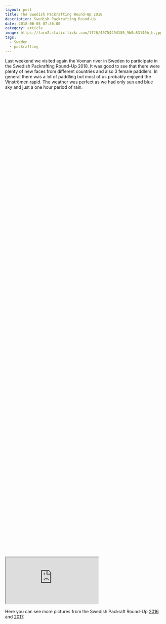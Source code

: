 ```yaml
---
layout: post
title: The Swedish Packrafting Round-Up 2018
description: Swedish Packrafting Round-Up
date: 2018-06-05 07:30:00
category: article
image: https://farm2.staticflickr.com/1726/40754494180_9b9a83140b_h.jpg
tags:
  - Sweden
  - packrafting
---
```

Last weekend we visited again the Voxnan river in Sweden to participate in the Swedish Packrafting Round-Up 2018. It was good to see that there were plenty of new faces from different countries and also 3 female paddlers. In general there was a lot of paddling but most of us probably enjoyed the Vinströmen rapid. The weather was perfect as we had only sun and blue sky and just a one hour period of rain.

<amp-img src="https://farm2.staticflickr.com/1726/40754494180_9b9a83140b_h.jpg" width="1600" height="1069" layout="responsive" alt="Swedish Packrafting Round-Up 2018"></amp-img>
<br>

<!--more-->

<amp-img src="https://farm2.staticflickr.com/1740/40754491370_3873865f99_h.jpg" width="1600" height="1069" layout="responsive" alt="Swedish Packrafting Round-Up 2018"></amp-img>

<br>
<amp-img src="https://farm2.staticflickr.com/1745/41661296815_e4d389181d_h.jpg" width="1600" height="1069" layout="responsive" alt="Swedish Packrafting Round-Up 2018"></amp-img>

<br>
<amp-img src="https://farm2.staticflickr.com/1752/41675404925_a5ebf50f32_k.jpg" width="1600" height="1069" layout="responsive" alt="Swedish Packrafting Round-Up 2018"></amp-img>


<br>
<amp-img src="https://farm2.staticflickr.com/1751/42562629711_0182ff141e_h.jpg" width="1600" height="1069" layout="responsive" alt="Swedish Packrafting Round-Up 2018"></amp-img>

<br>
<amp-img src="https://farm2.staticflickr.com/1737/42510779632_ba7383375b_h.jpg" width="1600" height="1069" layout="responsive" alt="Swedish Packrafting Round-Up 2018"></amp-img>

<br>
<amp-img src="https://farm2.staticflickr.com/1737/41661300035_1b189ed8f8_h.jpg" width="1600" height="1069" layout="responsive" alt="Swedish Packrafting Round-Up 2018"></amp-img>

<br>
<amp-img src="https://farm2.staticflickr.com/1754/41661299695_9db83183c0_h.jpg" width="1600" height="1069" layout="responsive" alt="Swedish Packrafting Round-Up 2018"></amp-img>

<br>
<amp-img src="https://farm2.staticflickr.com/1759/40754492920_2bdfbb3473_h.jpg" width="1600" height="1069" layout="responsive" alt="Swedish Packrafting Round-Up 2018"></amp-img>
<br>

<amp-img src="https://farm2.staticflickr.com/1755/41661299245_32bef4c5d9_h.jpg" width="1600" height="1069" layout="responsive" alt="Swedish Packrafting Round-Up 2018"></amp-img>

<br>
<amp-img src="https://farm2.staticflickr.com/1730/41661298895_45f4deb413_h.jpg" width="1600" height="1069" layout="responsive" alt="Swedish Packrafting Round-Up 2018"></amp-img>

<br>
<amp-img src="https://farm2.staticflickr.com/1742/40754492360_0fd490e20f_h.jpg" width="1600" height="1069" layout="responsive" alt="Swedish Packrafting Round-Up 2018"></amp-img>

<br>
<amp-img src="https://farm2.staticflickr.com/1734/40754492180_29c943b870_h.jpg" width="1600" height="1069" layout="responsive" alt="Swedish Packrafting Round-Up 2018"></amp-img>

<br>
<amp-img src="https://farm2.staticflickr.com/1725/41661298255_30df026ab3_h.jpg" width="1600" height="1069" layout="responsive" alt="Swedish Packrafting Round-Up 2018"></amp-img>

<br>
<amp-img src="https://farm2.staticflickr.com/1754/40754492040_4688737e28_h.jpg" width="1600" height="1069" layout="responsive" alt="Swedish Packrafting Round-Up 2018"></amp-img>
<br>

<amp-img src="https://farm2.staticflickr.com/1727/42562667991_a58556a4e3_h.jpg" width="1600" height="1069" layout="responsive" alt="Swedish Packrafting Round-Up 2018"></amp-img>
<br>


<amp-img src="https://farm2.staticflickr.com/1722/42510804552_517359980f_h.jpg" width="1600" height="1069" layout="responsive" alt="Swedish Packrafting Round-Up 2018"></amp-img>
<br>



<amp-img src="https://farm2.staticflickr.com/1722/40754520340_e241c98e52_h.jpg" width="1600" height="1069" layout="responsive" alt="Swedish Packrafting Round-Up 2018"></amp-img>
<br>





<amp-img src="https://farm2.staticflickr.com/1755/41661329895_44c0f17583_h.jpg" width="1600" height="1069" layout="responsive" alt="Swedish Packrafting Round-Up 2018"></amp-img>
<br>




<amp-img src="https://farm2.staticflickr.com/1746/40754509610_25366a1203_h.jpg" width="1600" height="1069" layout="responsive" alt="Swedish Packrafting Round-Up 2018"></amp-img>
<br>





<amp-img src="https://farm2.staticflickr.com/1756/41661321925_3f02f12dd1_h.jpg" width="1600" height="1069" layout="responsive" alt="Swedish Packrafting Round-Up 2018"></amp-img>
<br>




<amp-img src="https://farm2.staticflickr.com/1726/42562643941_a861ae79e7_h.jpg" width="1600" height="1069" layout="responsive" alt="Swedish Packrafting Round-Up 2018"></amp-img>
<br>



<amp-img src="https://farm2.staticflickr.com/1725/42562642311_d556f87aa2_h.jpg" width="1600" height="1069" layout="responsive" alt="Swedish Packrafting Round-Up 2018"></amp-img>
<br>



<amp-img src="https://farm2.staticflickr.com/1723/42562641931_3b7e275de2_h.jpg" width="1600" height="1069" layout="responsive" alt="Swedish Packrafting Round-Up 2018"></amp-img>
<br>




<amp-img src="https://farm2.staticflickr.com/1741/28689060188_6607900c11_h.jpg" width="1600" height="1069" layout="responsive" alt="Swedish Packrafting Round-Up 2018"></amp-img>
<br>






<amp-img src="https://farm2.staticflickr.com/1721/42562640921_87a364375c_h.jpg" width="1600" height="1069" layout="responsive" alt="Swedish Packrafting Round-Up 2018"></amp-img>
<br>


<amp-img src="https://farm2.staticflickr.com/1728/42562640591_0ea7b86fdf_h.jpg" width="1600" height="1069" layout="responsive" alt="Swedish Packrafting Round-Up 2018"></amp-img>
<br>


<amp-img src="https://farm2.staticflickr.com/1726/28689059148_120d997960_h.jpg" width="1600" height="1069" layout="responsive" alt="Swedish Packrafting Round-Up 2018"></amp-img>
<br>




<amp-img src="https://farm2.staticflickr.com/1726/28689058738_e8e60286fa_h.jpg" width="1600" height="1069" layout="responsive" alt="Swedish Packrafting Round-Up 2018"></amp-img>
<br>



<amp-img src="https://farm2.staticflickr.com/1727/42562638641_ebb155646b_h.jpg" width="1600" height="1069" layout="responsive" alt="Swedish Packrafting Round-Up 2018"></amp-img>
<br>



<amp-img src="https://farm2.staticflickr.com/1745/42562639081_5d2e241d9d_h.jpg" width="1600" height="1069" layout="responsive" alt="Swedish Packrafting Round-Up 2018"></amp-img>
<br>




<amp-img src="https://farm2.staticflickr.com/1758/42562638011_5c7dc0313a_h.jpg" width="1600" height="1069" layout="responsive" alt="Swedish Packrafting Round-Up 2018"></amp-img>
<br>



<amp-img src="https://farm2.staticflickr.com/1726/41840562074_41886ec56f_h.jpg" width="1600" height="1069" layout="responsive" alt="Swedish Packrafting Round-Up 2018"></amp-img>
<br>


<amp-img src="https://farm2.staticflickr.com/1732/42562637241_3d46bf2c1b_h.jpg" width="1600" height="1069" layout="responsive" alt="Swedish Packrafting Round-Up 2018"></amp-img>
<br>


<amp-img src="https://farm2.staticflickr.com/1760/41840561724_7f5d376ba0_h.jpg" width="1600" height="1069" layout="responsive" alt="Swedish Packrafting Round-Up 2018"></amp-img>
<br>


<amp-img src="https://farm2.staticflickr.com/1738/41840561454_a240bc0cc1_h.jpg" width="1600" height="1069" layout="responsive" alt="Swedish Packrafting Round-Up 2018"></amp-img>
<br>

<amp-img src="https://farm2.staticflickr.com/1723/42562636051_bf93340dff_h.jpg" width="1600" height="1069" layout="responsive" alt="Swedish Packrafting Round-Up 2018"></amp-img>
<br>

<amp-img src="https://farm2.staticflickr.com/1741/41840561224_b011f299ba_h.jpg" width="1600" height="1069" layout="responsive" alt="Swedish Packrafting Round-Up 2018"></amp-img>
<br>

<amp-img src="https://farm2.staticflickr.com/1758/42562634571_156a3661ae_h.jpg" width="1600" height="1069" layout="responsive" alt="Swedish Packrafting Round-Up 2018"></amp-img>
<br>

<amp-img src="https://farm2.staticflickr.com/1727/42510783182_4a7a0b3e27_h.jpg" width="1600" height="1069" layout="responsive" alt="Swedish Packrafting Round-Up 2018"></amp-img>
<br>



<amp-img src="https://farm2.staticflickr.com/1723/42562634271_de8112a4e6_h.jpg" width="1600" height="1069" layout="responsive" alt="Swedish Packrafting Round-Up 2018"></amp-img>
<br>


<amp-img src="https://farm2.staticflickr.com/1722/41840560354_f72f91bc03_h.jpg" width="1600" height="1069" layout="responsive" alt="Swedish Packrafting Round-Up 2018"></amp-img>
<br>

<amp-img src="https://farm2.staticflickr.com/1750/42510782122_dd8543cf03_h.jpg" width="1600" height="1069" layout="responsive" alt="Swedish Packrafting Round-Up 2018"></amp-img>
<br>

<amp-img src="https://farm2.staticflickr.com/1727/41840560094_c04c5d24bc_h.jpg" width="1600" height="1069" layout="responsive" alt="Swedish Packrafting Round-Up 2018"></amp-img>
<br>


<amp-img src="https://farm2.staticflickr.com/1728/41840559784_a3b9d5c763_h.jpg" width="1600" height="1069" layout="responsive" alt="Swedish Packrafting Round-Up 2018"></amp-img>
<br>

<amp-img src="https://farm2.staticflickr.com/1752/42510781402_23450f0773_h.jpg" width="1600" height="1069" layout="responsive" alt="Swedish Packrafting Round-Up 2018"></amp-img>
<br>

<amp-img src="https://farm2.staticflickr.com/1745/42510781232_cde672148d_h.jpg" width="1600" height="1069" layout="responsive" alt="Swedish Packrafting Round-Up 2018"></amp-img>
<br>

<amp-img src="https://farm2.staticflickr.com/1725/42510780932_950e56dda9_h.jpg" width="1600" height="1069" layout="responsive" alt="Swedish Packrafting Round-Up 2018"></amp-img>
<br>

<amp-img src="https://farm2.staticflickr.com/1744/42510780362_9485307d5c_h.jpg" width="1600" height="1069" layout="responsive" alt="Swedish Packrafting Round-Up 2018"></amp-img>
<br>


<amp-img src="https://farm2.staticflickr.com/1726/40754491690_778c1eba48_h.jpg" width="1600" height="1069" layout="responsive" alt="Swedish Packrafting Round-Up 2018"></amp-img>

<br>
<amp-img src="https://farm2.staticflickr.com/1732/28689046418_e9f8751b2d_h.jpg" width="1600" height="1069" layout="responsive" alt="Swedish Packrafting Round-Up 2018"></amp-img>
<br>

<amp-img src="https://farm2.staticflickr.com/1759/41661296465_ea6bdf2960_h.jpg" width="1600" height="1069" layout="responsive" alt="Swedish Packrafting Round-Up 2018"></amp-img>
<br>

<amp-img src="https://farm2.staticflickr.com/1722/28689045958_e80aff368e_h.jpg" width="1600" height="1069" layout="responsive" alt="Swedish Packrafting Round-Up 2018"></amp-img>
<br>

<amp-img src="https://farm2.staticflickr.com/1730/28689045348_e6d5f2114d_h.jpg" width="1600" height="1069" layout="responsive" alt="Swedish Packrafting Round-Up 2018"></amp-img>
<br>

<div class="embed-responsive embed-responsive-16by9">
    <iframe class="embed-responsive-item" src="https://www.youtube.com/embed/dKeKaag9_uY"></iframe>
</div>

Here you can see more pictures from the Swedish Packraft Round-Up [2016](http://www.hikeventures.com/Swedish-Packrafting-Round-Up-2016/) and [2017](http://www.hikeventures.com/swedish-packrafting-round-up-2017/).
